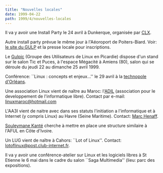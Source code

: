 ```yaml
---
title: "Nouvelles locales"
date: 1999-04-22
path: 1999/4/nouvelles-locales
---
```


<P>Il va y avoir une Install Party le 24 avril à Dunkerque, organisée par
<A HREF="http://gaia.anet.fr/clx/">CLX</A>.</P>

<P>
Autre install party prévue le même jour à l'Aéoroport de Poiters-Biard.
Voir:  <A HREF="http://news.pcl.fr/gulp/">le site du GULP</A>
et la presse locale pour inscriptions.
</P>

<P>
Le <A HREF="http://www.laria.u-picardie.fr/gulpic/">Gulpic</A> (Groupe
des Utilisateurs de Linux en Picardie) dispose d'un stand sur le salon
Tic et Puces, à l'espace Mégacité à Amiens (80), salon qui se déroule
du jeudi 22 au dimanche 25 avril 1999.
</P>

<P>
Conférence: ``Linux : concepts et enjeux...'' le 29 avril
à la <A HREF="http://www.tech-orleans.fr/">technopole d'Orléans</A>.
</P>

<P>Une association Linux vient de naître au Maroc: l'<A HREF="http://www.multimania.com/limar/">ADIL</A> (association pour
le developpement de l'informatique libre).  Contact par e-mail: <A HREF="mailto:linuxmaroc@hotmail.com">linuxmaroc@hotmail.com</A></P>

<P>L'AA3I vient de naitre avec dans ses statuts l'initiation a l'informatique
et à Internet (y compris Linux) au Havre (Seine Maritime). Contact:
<A HREF="mailto:marchenaff@calva.net">Marc Henaff</A>.</P>

<P><A HREF="mailto:kante@globeaccess.net">Souleymane Kanté</A> cherche à
mettre en place une structure similaire à l'AFUL en Côte d'Ivoire.</P>

<P>Un LUG vient de naître à Cahors: ``Lot of Linux''.  Contact: <A HREF="mailto:lotoflinux@post.club-internet.fr">lotoflinux@post.club-internet.fr</A>.</P>

<P>Il va y avoir une conférence-atelier sur Linux et les logiciels
libres à St Etienne le 6 mai dans le cadre du salon ``Saga Multimedia''
(lieu: parc des expositions).</P>


